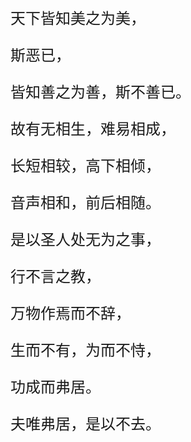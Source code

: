 <font size="5">

天下皆知美之为美，

斯恶已，

皆知善之为善，斯不善已。

故有无相生，难易相成，

长短相较，高下相倾，

音声相和，前后相随。

是以圣人处无为之事，

行不言之教，

万物作焉而不辞，

生而不有，为而不恃，

功成而弗居。

夫唯弗居，是以不去。

</font>
